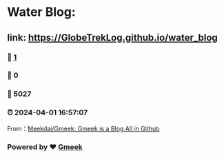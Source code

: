 # Water Blog:
## link: https://GlobeTrekLog.github.io/water_blog 

### :page_facing_up: [1](https://GlobeTrekLog.github.io/water/tag.html) 
### :speech_balloon: 0 
### :hibiscus: 5027 
### :alarm_clock: 2024-04-01 16:57:07 

From：[Meekdai/Gmeek: Gmeek is a Blog All in Github](https://github.com/Meekdai/Gmeek)


### Powered by :heart: [Gmeek](https://github.com/Meekdai/Gmeek)


